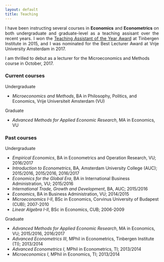 ```yaml
---
layout: default
title: Teaching
---
```


<p align = "justify"> I have been instructing several courses in <b>Economics</b> and <b>Econometrics</b> on both undergraduate and graduate-level as a teaching assisant over the recent years. I won the <a href = "http://www.tinbergen.nl/student-council/teaching-assistant-and-lecturer-of-the-year/">Teaching Assistant of the Year Award</a> at Tinbergen Institute in 2015, and I was nominated for the Best Lecturer Award at Vrije University Amsterdam in 2017. </p> 
I am thrilled to debut as a lecturer for the Microeconomics and Methods course in October, 2017.

### **Current courses**
Undergraduate
  * *Microeconomics and Methods*, BA in Philosophy, Politics, and Economics, Vrije Universiteit Amsterdam (VU)
  
Graduate 
  * *Advanced Methods for Applied Economic Research*, MA in Economics, VU

### **Past courses**
Undergraduate
  * *Empirical Economics*, BA in Econometrics and Operation Research, VU; 2016/2017  
  * *Introduction to Econometrics*, BA, Amsterdam University College (AUC); 2015/2016, 2015/2016, 2016/2017
  * *Economics for the Global Era*, BA in International Business Administration, VU; 2015/2016
  * *International Trade, Growth and Development*, BA, AUC; 2015/2016
  * *Economics*, BA in Business Administration, VU; 2014/2015
  * *Microeconomics I-II*, BSc in Economics, Corvinus University of Budapest (CUB); 2007-2010
  * *Linear Algebra I-II*, BSc in Economics, CUB; 2006-2009
  
Graduate 
  * *Advanced Methods for Applied Economic Research*, MA in Economics, VU; 2015/2016, 2016/2017
  * *Advanced Econometrics III*, MPhil in Econometrics, Tinbergen Institute (TI); 2013/2014
  * *Advanced Econometrics I*, MPhil in Econometrics, TI; 2013/2014
  * *Microeconomics I*, MPhil in Economics, TI; 2013/2014
